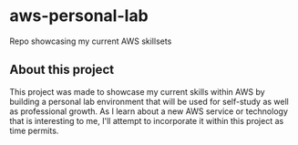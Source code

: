 # aws-personal-lab
Repo showcasing my current AWS skillsets

## About this project
This project was made to showcase my current skills within AWS by building a personal lab environment that will be used for self-study as well as professional growth. As I learn about a new AWS service or technology that is interesting to me, I'll attempt to incorporate it within this project as time permits.